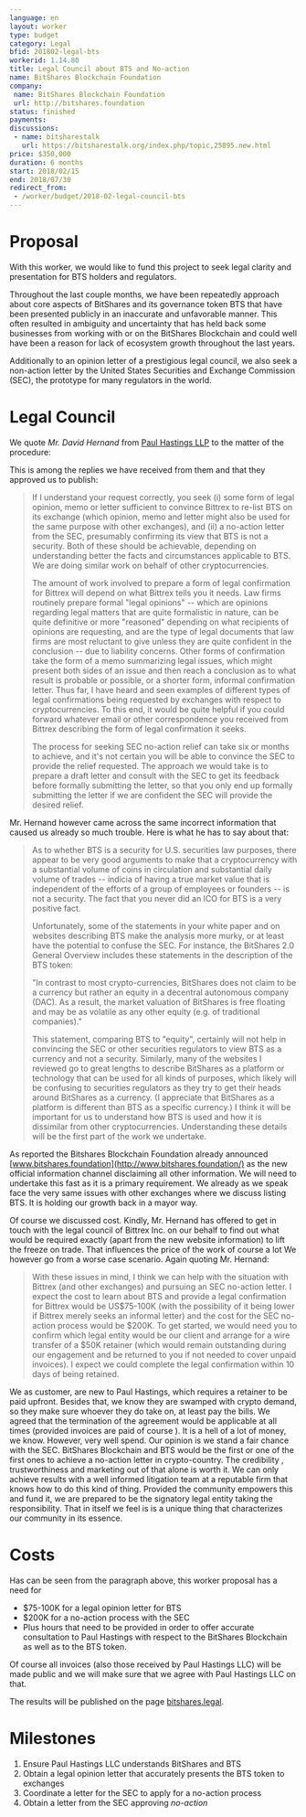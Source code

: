 ```yaml
---
language: en
layout: worker
type: budget
category: Legal
bfid: 201802-legal-bts
workerid: 1.14.80
title: Legal Council about BTS and No-action
name: BitShares Blockchain Foundation
company:
 name: BitShares Blockchain Foundation
 url: http://bitshares.foundation
status: finished
payments:
discussions:
 - name: bitsharestalk
   url: https://bitsharestalk.org/index.php/topic,25895.new.html
price: $350,000
duration: 6 months
start: 2018/02/15
end: 2018/07/30
redirect_from:
 - /worker/budget/2018-02-legal-council-bts
---
```


# Proposal

With this worker, we would like to fund this project to seek legal
clarity and presentation for BTS holders and regulators.

Throughout the last couple months, we have been repeatedly approach
about core aspects of BitShares and its governance token BTS that have
been presented publicly in an inaccurate and unfavorable manner. This
often resulted in ambiguity and uncertainty that has held back some
businesses from working with or on the BitShares Blockchain and could
well have been a reason for lack of ecosystem growth throughout the last
years.

Additionally to an opinion letter of a prestigious legal council, we
also seek a non-action letter by the United States Securities and
Exchange Commission (SEC), the prototype for many regulators in the
world.

# Legal Council

We quote *Mr. David Hernand* from [Paul Hastings
LLP](https://www.paulhastings.com) to the matter of the procedure:

This is among the replies we have received from them and that they
approved us to publish:

> If I understand your request correctly, you seek (i) some form of legal
> opinion, memo or letter sufficient to convince Bittrex to re-list BTS on
> its exchange (which opinion, memo and letter might also be used for the
> same purpose with other exchanges), and (ii) a no-action letter from the
> SEC, presumably confirming its view that BTS is not a security. Both of
> these should be achievable, depending on understanding better the facts
> and circumstances applicable to BTS. We are doing similar work on
> behalf of other cryptocurrencies.
>
> The amount of work involved to prepare a form of legal confirmation for
> Bittrex will depend on what Bittrex tells you it needs. Law firms
> routinely prepare formal "legal opinions" -- which are opinions
> regarding legal matters that are quite formalistic in nature, can be
> quite definitive or more "reasoned" depending on what recipients of
> opinions are requesting, and are the type of legal documents that law
> firms are most reluctant to give unless they are quite confident in the
> conclusion -- due to liability concerns. Other forms of confirmation
> take the form of a memo summarizing legal issues, which might present
> both sides of an issue and then reach a conclusion as to what result is
> probable or possible, or a shorter form, informal confirmation letter.
> Thus far, I have heard and seen examples of different types of legal
> confirmations being requested by exchanges with respect to
> cryptocurrencies. To this end, it would be quite helpful if you could
> forward whatever email or other correspondence you received from Bittrex
> describing the form of legal confirmation it seeks.
>
> The process for seeking SEC no-action relief can take six or months to
> achieve, and it's not certain you will be able to convince the SEC to
> provide the relief requested. The approach we would take is to prepare
> a draft letter and consult with the SEC to get its feedback before
> formally submitting the letter, so that you only end up formally
> submitting the letter if we are confident the SEC will provide the
> desired relief.

Mr. Hernand however came across the same incorrect information that
caused us already so much trouble. Here is what he has to say about
that:

> As to whether BTS is a security for U.S. securities law purposes, there
> appear to be very good arguments to make that a cryptocurrency with a
> substantial volume of coins in circulation and substantial daily volume
> of trades -- indicia of having a true market value that is independent
> of the efforts of a group of employees or founders -- is not a security.
> The fact that you never did an ICO for BTS is a very positive fact.
>
> Unfortunately, some of the statements in your white paper and on
> websites describing BTS make the analysis more murky, or at least have
> the potential to confuse the SEC. For instance, the BitShares 2.0
> General Overview includes these statements in the description of the BTS
> token:
>
> "In contrast to most crypto-currencies, BitShares does not claim to be a
> currency but rather an equity in a decentral autonomous company (DAC).
> As a result, the market valuation of BitShares is free floating and may
> be as volatile as any other equity (e.g. of traditional companies)."
>
> This statement, comparing BTS to "equity", certainly will not help in
> convincing the SEC or other securities regulators to view BTS as a
> currency and not a security. Similarly, many of the websites I reviewed
> go to great lengths to describe BitShares as a platform or technology
> that can be used for all kinds of purposes, which likely will be
> confusing to securities regulators as they try to get their heads around
> BitShares as a currency. (I appreciate that BitShares as a platform is
> different than BTS as a specific currency.) I think it will be
> important for us to understand how BTS is used and how it is dissimilar
> from other cryptocurrencies. Understanding these details will be the
> first part of the work we undertake.

As reported the Bitshares Blockchain Foundation already announced
[www.bitshares.foundation](http://www.bitshares.foundation/) as the new
official information channel disclaiming all other information. We will
need to undertake this fast as it is a primary requirement. We already
as we speak face the very same issues with other exchanges where we
discuss listing BTS. It is holding our growth back in a mayor way.

Of course we discussed cost. Kindly, Mr. Hernand has offered to get in
touch with the legal council of Bittrex Inc. on our behalf to find out
what would be required exactly (apart from the new website information)
to lift the freeze on trade. That influences the price of the work of
course a lot We however go from a worse case scenario. Again quoting Mr.
Hernand:

> With these issues in mind, I think we can help with the situation with
> Bittrex (and other exchanges) and pursuing an SEC no-action letter. I
> expect the cost to learn about BTS and provide a legal confirmation for
> Bittrex would be US$75-100K (with the possibility of it being lower if
> Bittrex merely seeks an informal letter) and the cost for the SEC
> no-action process would be $200K. To get started, we would need you to
> confirm which legal entity would be our client and arrange for a wire
> transfer of a $50K retainer (which would remain outstanding during our
> engagement and be returned to you if not needed to cover unpaid
> invoices). I expect we could complete the legal confirmation within 10
> days of being retained.

We as customer, are new to Paul Hastings, which requires a retainer to
be paid upfront. Besides that, we know they are swamped with crypto
demand, so they make sure whoever they do take on, at least pay the
bills. We agreed that the termination of the agreement would be
applicable at all times (provided invoices are paid of course ). It is a
hell of a lot of money, we know. However, very well spend. Our opinion
is we stand a fair chance with the SEC. BitShares Blockchain and BTS
would be the first or one of the first ones to achieve a no-action
letter in crypto-country. The credibility , trustworthiness and
marketing out of that alone is worth it. We can only achieve results
with a well informed litigation team at a reputable firm that knows how
to do this kind of thing. Provided the community empowers this and fund
it, we are prepared to be the signatory legal entity taking the
responsibility. That in itself we feel is is a unique thing that
characterizes our community in its essence.

# Costs

Has can be seen from the paragraph above, this worker proposal has a
need for

* $75-100K for a legal opinion letter for BTS
* $200K for a no-action process with the SEC
* Plus hours that need to be provided in order to offer accurate
  consultation to Paul Hastings with respect to the BitShares Blockchain
  as well as to the BTS token.

Of course all invoices (also those received by Paul Hastings LLC) will
be made public and we will make sure that we agree with Paul Hastings
LLC on that.

The results will be published on the page
[bitshares.legal](http://bitshares.legal).

# Milestones

1. Ensure Paul Hastings LLC understands BitShares and BTS
2. Obtain a legal opinion letter that accurately presents the BTS token to exchanges
3. Coordinate a letter for the SEC to apply for a no-action process
4. Obtain a letter from the SEC approving *no-action*
